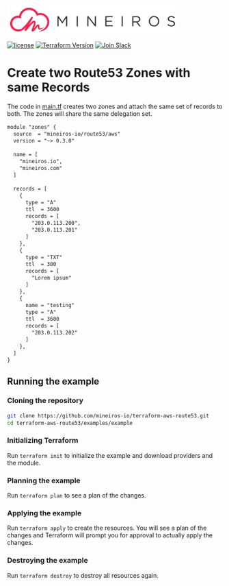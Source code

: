 [<img src="https://raw.githubusercontent.com/mineiros-io/brand/3bffd30e8bdbbde32c143e2650b2faa55f1df3ea/mineiros-primary-logo.svg" width="400"/>][homepage]

[![license][badge-license]][apache20]
[![Terraform Version][badge-terraform]][releases-terraform]
[![Join Slack][badge-slack]][slack]

# Create two Route53 Zones with same Records

The code in [main.tf] creates two zones and attach the same set of records to
both. The zones will share the same delegation set.

```hcl
module "zones" {
  source  = "mineiros-io/route53/aws"
  version = "~> 0.3.0"

  name = [
    "mineiros.io",
    "mineiros.com"
  ]

  records = [
    {
      type = "A"
      ttl  = 3600
      records = [
        "203.0.113.200",
        "203.0.113.201"
      ]
    },
    {
      type = "TXT"
      ttl  = 300
      records = [
        "Lorem ipsum"
      ]
    },
    {
      name = "testing"
      type = "A"
      ttl  = 3600
      records = [
        "203.0.113.202"
      ]
    },
  ]
}
```

## Running the example

### Cloning the repository

```bash
git clone https://github.com/mineiros-io/terraform-aws-route53.git
cd terraform-aws-route53/examples/example
```

### Initializing Terraform

Run `terraform init` to initialize the example and download providers and the module.

### Planning the example

Run `terraform plan` to see a plan of the changes.

### Applying the example

Run `terraform apply` to create the resources.
You will see a plan of the changes and Terraform will prompt you for approval to actually apply the changes.

### Destroying the example

Run `terraform destroy` to destroy all resources again.

<!-- References -->

[main.tf]: https://github.com/mineiros-io/terraform-aws-route53/blob/master/examples/multiple-domains-same-records/main.tf
[homepage]: https://mineiros.io/?ref=terraform-aws-route53
[badge-license]: https://img.shields.io/badge/license-Apache%202.0-brightgreen.svg
[badge-terraform]: https://img.shields.io/badge/terraform-0.13%20and%200.12.20+-623CE4.svg?logo=terraform
[badge-slack]: https://img.shields.io/badge/slack-@mineiros--community-f32752.svg?logo=slack
[releases-terraform]: https://github.com/hashicorp/terraform/releases
[apache20]: https://opensource.org/licenses/Apache-2.0
[slack]: https://join.slack.com/t/mineiros-community/shared_invite/zt-ehidestg-aLGoIENLVs6tvwJ11w9WGg
